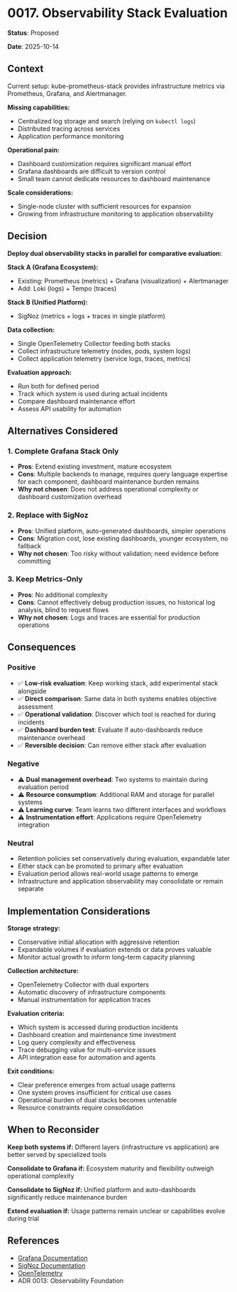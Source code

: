 # 0017. Observability Stack Evaluation

**Status**: Proposed

**Date**: 2025-10-14

## Context

Current setup: kube-prometheus-stack provides infrastructure metrics via Prometheus, Grafana, and Alertmanager.

**Missing capabilities:**
- Centralized log storage and search (relying on `kubectl logs`)
- Distributed tracing across services
- Application performance monitoring

**Operational pain:**
- Dashboard customization requires significant manual effort
- Grafana dashboards are difficult to version control
- Small team cannot dedicate resources to dashboard maintenance

**Scale considerations:**
- Single-node cluster with sufficient resources for expansion
- Growing from infrastructure monitoring to application observability

## Decision

**Deploy dual observability stacks in parallel for comparative evaluation:**

**Stack A (Grafana Ecosystem):**
- Existing: Prometheus (metrics) + Grafana (visualization) + Alertmanager
- Add: Loki (logs) + Tempo (traces)

**Stack B (Unified Platform):**
- SigNoz (metrics + logs + traces in single platform)

**Data collection:**
- Single OpenTelemetry Collector feeding both stacks
- Collect infrastructure telemetry (nodes, pods, system logs)
- Collect application telemetry (service logs, traces, metrics)

**Evaluation approach:**
- Run both for defined period
- Track which system is used during actual incidents
- Compare dashboard maintenance effort
- Assess API usability for automation

## Alternatives Considered

### 1. Complete Grafana Stack Only
- **Pros**: Extend existing investment, mature ecosystem
- **Cons**: Multiple backends to manage, requires query language expertise for each component, dashboard maintenance burden remains
- **Why not chosen**: Does not address operational complexity or dashboard customization overhead

### 2. Replace with SigNoz
- **Pros**: Unified platform, auto-generated dashboards, simpler operations
- **Cons**: Migration cost, lose existing dashboards, younger ecosystem, no fallback
- **Why not chosen**: Too risky without validation; need evidence before committing

### 3. Keep Metrics-Only
- **Pros**: No additional complexity
- **Cons**: Cannot effectively debug production issues, no historical log analysis, blind to request flows
- **Why not chosen**: Logs and traces are essential for production operations

## Consequences

### Positive
- ✅ **Low-risk evaluation**: Keep working stack, add experimental stack alongside
- ✅ **Direct comparison**: Same data in both systems enables objective assessment
- ✅ **Operational validation**: Discover which tool is reached for during incidents
- ✅ **Dashboard burden test**: Evaluate if auto-dashboards reduce maintenance overhead
- ✅ **Reversible decision**: Can remove either stack after evaluation

### Negative
- ⚠️ **Dual management overhead**: Two systems to maintain during evaluation period
- ⚠️ **Resource consumption**: Additional RAM and storage for parallel systems
- ⚠️ **Learning curve**: Team learns two different interfaces and workflows
- ⚠️ **Instrumentation effort**: Applications require OpenTelemetry integration

### Neutral
- Retention policies set conservatively during evaluation, expandable later
- Either stack can be promoted to primary after evaluation
- Evaluation period allows real-world usage patterns to emerge
- Infrastructure and application observability may consolidate or remain separate

## Implementation Considerations

**Storage strategy:**
- Conservative initial allocation with aggressive retention
- Expandable volumes if evaluation extends or data proves valuable
- Monitor actual growth to inform long-term capacity planning

**Collection architecture:**
- OpenTelemetry Collector with dual exporters
- Automatic discovery of infrastructure components
- Manual instrumentation for application traces

**Evaluation criteria:**
- Which system is accessed during production incidents
- Dashboard creation and maintenance time investment
- Log query complexity and effectiveness
- Trace debugging value for multi-service issues
- API integration ease for automation and agents

**Exit conditions:**
- Clear preference emerges from actual usage patterns
- One system proves insufficient for critical use cases
- Operational burden of dual stacks becomes untenable
- Resource constraints require consolidation

## When to Reconsider

**Keep both systems if:** Different layers (infrastructure vs application) are better served by specialized tools

**Consolidate to Grafana if:** Ecosystem maturity and flexibility outweigh operational complexity

**Consolidate to SigNoz if:** Unified platform and auto-dashboards significantly reduce maintenance burden

**Extend evaluation if:** Usage patterns remain unclear or capabilities evolve during trial

## References

- [Grafana Documentation](https://grafana.com/docs/)
- [SigNoz Documentation](https://signoz.io/docs/)
- [OpenTelemetry](https://opentelemetry.io/)
- ADR 0013: Observability Foundation
